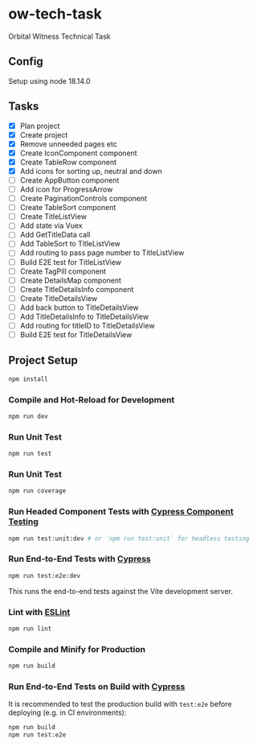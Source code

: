 # ow-tech-task

Orbital Witness Technical Task

## Config

Setup using node 18.14.0

## Tasks

- [x] Plan project
- [x] Create project
- [x] Remove unneeded pages etc
- [x] Create IconComponent component
- [x] Create TableRow component
- [x] Add icons for sorting up, neutral and down
- [ ] Create AppButton component
- [ ] Add icon for ProgressArrow
- [ ] Create PaginationControls component
- [ ] Create TableSort component
- [ ] Create TitleListView
- [ ] Add state via Vuex
- [ ] Add GetTitleData call
- [ ] Add TableSort to TitleListView
- [ ] Add routing to pass page number to TitleListView
- [ ] Build E2E test for TitleListView
- [ ] Create TagPill component
- [ ] Create DetailsMap component
- [ ] Create TitleDetailsInfo component
- [ ] Create TitleDetailsView
- [ ] Add back button to TitleDetailsView
- [ ] Add TitleDetailsInfo to TitleDetailsView
- [ ] Add routing for titleID to TitleDetailsView
- [ ] Build E2E test for TitleDetailsView

## Project Setup

```sh
npm install
```

### Compile and Hot-Reload for Development

```sh
npm run dev
```

### Run Unit Test

```sh
npm run test
```

### Run Unit Test

```sh
npm run coverage
```

### Run Headed Component Tests with [Cypress Component Testing](https://on.cypress.io/component)

```sh
npm run test:unit:dev # or `npm run test:unit` for headless testing
```

### Run End-to-End Tests with [Cypress](https://www.cypress.io/)

```sh
npm run test:e2e:dev
```

This runs the end-to-end tests against the Vite development server.

### Lint with [ESLint](https://eslint.org/)

```sh
npm run lint
```

### Compile and Minify for Production

```sh
npm run build
```

### Run End-to-End Tests on Build with [Cypress](https://www.cypress.io/)
It is recommended to test the production build with `test:e2e` before deploying (e.g. in CI environments):

```sh
npm run build
npm run test:e2e
```

